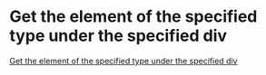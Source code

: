 # Get the element of the specified type under the specified div
[Get the element of the specified type under the specified div](https://aiwithcloud.com/2022/09/19/get_the_element_of_the_specified_type_under_the_specified_div/)
